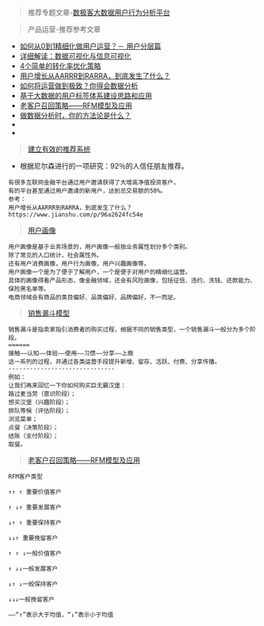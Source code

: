 > 推荐专题文章-[数极客大数据用户行为分析平台](https://www.jianshu.com/u/9d1ca7650c6f)

> 产品运营-推荐参考文章
- [如何从0到1精细化做用户运营？－ 用户分层篇](https://www.jianshu.com/p/6e36a4fb38d2)
- [详细解读：数据可视化与信息可视化](https://www.jianshu.com/p/83000d7e4ba3)
- [4个简单的转化率优化策略](https://www.jianshu.com/p/13cf3657dc6f)
- [用户增长从AARRR到RARRA，到底发生了什么？](https://www.jianshu.com/p/96a2624fc54e)
- [如何将运营做到极致？你得会数据分析](https://www.jianshu.com/p/5861cf96057d)
- [基于大数据的用户标签体系建设思路和应用](https://www.jianshu.com/p/f022fdd4a0f6)
- [老客户召回策略——RFM模型及应用](https://www.jianshu.com/p/b5963358f6e8)
- [做数据分析时，你的方法论是什么？](https://www.jianshu.com/p/f09c18edd198)
- []()
- []()

> [建立有效的推荐系统](https://www.jianshu.com/p/96a2624fc54e)
- 根据尼尔森进行的一项研究：92％的人信任朋友推荐。
```
有很多互联网金融平台通过用户邀请获得了大增高净值投资客户，
有的平台甚至通过用户邀请的新用户，达到总交易额的50%。
参考：
用户增长从AARRR到RARRA，到底发生了什么？
https://www.jianshu.com/p/96a2624fc54e
```

> [用户画像](https://www.jianshu.com/p/0d6c36130460)
```
用户画像是基于业务场景的，用户画像一般按业务属性划分多个类别。
除了常见的人口统计，社会属性外。
还有用户消费画像，用户行为画像，用户兴趣画像等。
用户画像一个是为了便于了解用户，一个是便于对用户的精细化运营。
具体的画像得看产品形态，像金融领域，还会有风险画像，包括征信、违约、洗钱、还款能力、保险黑名单等。
电商领域会有商品的类目偏好、品类偏好、品牌偏好，不一而足。

```

> [销售漏斗模型](https://www.jianshu.com/p/13cf3657dc6f)
```
销售漏斗是指卖家指引消费者的购买过程，根据不同的销售类型，一个销售漏斗一般分为多个阶段。
======
接触——认知——体验——使用——习惯——分享——上瘾
这一系列的过程，并通过各类运营手段提升新增、留存、活跃、付费、分享传播。
------------------------------
例如：
让我们再来回忆一下你如何购买巨无霸汉堡：
路过麦当劳（意识阶段）；
想买汉堡（兴趣阶段）；
排队等候（评估阶段）；
浏览菜单；
点餐（决策阶段）；
结账（支付阶段）；
取餐。
```

> [老客户召回策略——RFM模型及应用](https://www.jianshu.com/p/b5963358f6e8)
```
RFM客户类型

↑↑ ↑ 重要价值客户

↑ ↓↑ 重要发展客户

↓↑ ↑ 重要保持客户

↓↓↑ 重要挽留客户

↑ ↑ ↓一般价值客户

↑ ↓↓一般发展客户

↓↑ ↓一般保持客户

↓↓↓一般挽留客户

——“↑”表示大于均值，“↓”表示小于均值
```